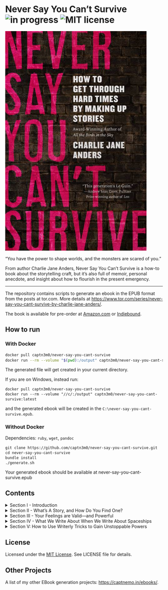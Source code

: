 # Never Say You Can’t Survive ![in progress](https://img.shields.io/badge/status-complete-green) ![MIT license](https://img.shields.io/badge/license-MIT-brightgreen)

![Book Cover](cover.jpg)

“You have the power to shape worlds, and the monsters are scared of you.”

From author Charlie Jane Anders, Never Say You Can’t Survive is a how-to book about the storytelling craft, but it’s also full of memoir, personal anecdote, and insight about how to flourish in the present emergency.

---

The repository contains scripts to generate an ebook in the EPUB format from the posts at tor.com. More details at <https://www.tor.com/series/never-say-you-cant-survive-by-charlie-jane-anders/>.

The book is available for pre-order at [Amazon.com](https://www.amazon.com/Never-Say-You-Cant-Survive-ebook/dp/B08JK8XD1N) or [Indiebound](https://www.indiebound.org/book/9781250800015).

## How to run

### With Docker

```bash
docker pull captn3m0/never-say-you-cant-survive
docker run --rm --volume "$(pwd):/output" captn3m0/never-say-you-cant-survive:latest
```

The generated file will get created in your current directory.

If you are on Windows, instead run:

```
docker pull captn3m0/never-say-you-cant-survive
docker run --rm --volume "//c/:/output" captn3m0/never-say-you-cant-survive:latest
```

and the generated ebook will be created in the `C:\never-say-you-cant-survive.epub`.

### Without Docker

Dependencies: `ruby`, `wget`, `pandoc`

```
git clone https://github.com/captn3m0/never-say-you-cant-survive.git
cd never-say-you-cant-survive
bundle install
./generate.sh
```

Your generated ebook should be available at never-say-you-cant-survive.epub

## Contents

<details><summary>Section I - Introduction</summary><ol>
<li>How To Make Your Own Imaginary Friends</li>
<li>Imposter Syndrome Is Just Part of Being a Writer</li>
<li>Embrace Uncertainty: The Joy of Making a Giant Mess</li>
<li>Everything Is Broken! What Should I Write About?</li>
</ol></details>

<details><summary>Section II - What’s A Story, and How Do You Find One?</summary><ol>
<li>Don’t Be Afraid to Go on Lots of First Dates With Story Ideas</li>
<li>The Secret to Storytelling? Just One Good Scene, and Then Another, and Another.</li>
<li>The Most Powerful Thing a Story Can Do Is Show How People Change</li>
<li>A Good Plot Is Made Out of Two Things</li>
<li>How to Tell a Thrilling Story Without Breaking Your Own Heart</li>
<li>The Ending Is The Beginning</li>
</ol></details>

<details><summary>Section III - Your Feelings are Valid—and Powerful</summary><ol>
<li>Hold On To Your Anger. It’s a Storytelling Goldmine</li>
<li>People Are Only as Interesting as Their Relationships</li>
<li>One Easy Way to Feel Better About the World</li>
<li>Revision Is the Process of Turning Fake Emotion Into Real Emotion</li>
<li>Twelve Ways to Keep the Fun of Writing Alive</li>
</ol></details>

<details><summary>Section IV - What We Write About When We Write About Spaceships</summary><ol>
<li>How to Write a Political Story Without Falling on Your Face</li>
<li>Good Worldbuilding Shows How Things Could Be Different</li>
<li>The Unexamined Story Is Not Worth Writing</li>
<li>Weirdness Gives Me the Strength To Keep Going</li>
<li>When Is It Okay To Write About Someone Else’s Culture or Experience?</li>
</ol></details>

<details><summary>Section V: How to Use Writerly Tricks to Gain Unstoppable Powers</summary><ol>
<li>Find Your Voice and Make It LOUD</li>
<li>A Strong Narrator Can Help You Weave a Spell of Protection</li>
<li>When the World Goes Loopy, You Can Become a Master of Time and Space</li>
<li>Irony Doesn’t Have To Be the Enemy of Feels. They Can Team Up, In Fact!</li>
<li>Write The Book That Only You Could Have Written</li>
</ol></details>

## License

Licensed under the [MIT License](https://nemo.mit-license.org/). See LICENSE file for details.

## Other Projects

A list of my other EBook generation projects: <https://captnemo.in/ebooks/>.